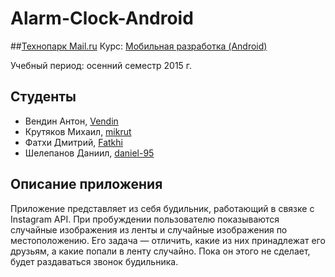 # Alarm-Clock-Android

##[Технопарк Mail.ru](https://park.mail.ru)
Курс: [Мобильная разработка (Android)](https://park.mail.ru/curriculum/program/discipline/112/)

Учебный период: осенний семестр 2015&nbsp;г.

## Студенты
* Вендин Антон, [Vendin](https://github.com/Vendin)
* Крутяков Михаил, [mikrut](https://github.com/mikrut)
* Фатхи Дмитрий, [Fatkhi](https://github.com/Fatkhi)
* Шелепанов Даниил, [daniel-95](https://github.com/daniel-95)

## Описание приложения

Приложение представляет из себя будильник, работающий в связке с Instagram API.
При пробуждении пользователю показываются случайные изображения из ленты и случайные изображения
по местоположению. Его задача — отличить, какие из них принадлежат его друзьям, а какие попали
в ленту случайно. Пока он этого не сделает, будет раздаваться звонок будильника.

